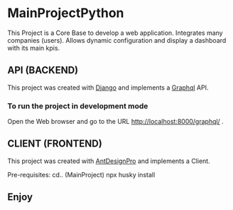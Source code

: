 # MainProjectPython

This Project is a Core Base to develop a web application.
Integrates many companies (users). 
Allows dynamic configuration and display a dashboard with its main kpis.

## API (BACKEND)

This project was created with [Django](https://www.djangoproject.com/) and implements a [Graphql](https://graphql.org/) API.

### To run the project in development mode

Open the Web browser and go to the URL [http://localhost:8000/graphql/](http://localhost:8000/graphql/) .

## CLIENT (FRONTEND)

This project was created with [AntDesignPro](https://pro.ant.design/) and implements a Client.

Pre-requisites:
cd.. (MainProject)
npx husky install

## Enjoy
